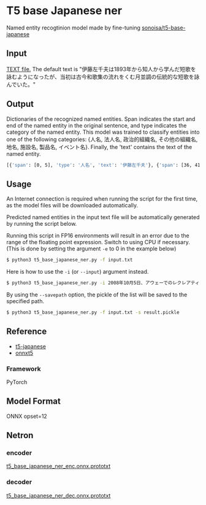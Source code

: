 # T5 base Japanese ner

Named entity recogtinion model made by fine-tuning [sonoisa/t5-base-japanese](https://huggingface.co/sonoisa/t5-base-japanese)

## Input

[TEXT file.](./input.txt)
The default text is "伊藤左千夫は1893年から知人から学んだ短歌を詠むようになったが、当初は古今和歌集の流れをくむ月並調の伝統的な短歌を詠んでいた。"

## Output

Dictionaries of the recognized named entities.
Span indicates the start and end of the named entity in the original sentence,
and type indicates the category of the named entity. This model was trained to classify entities into one of the following categories: {人名, 法人名, 政治的組織名, その他の組織名, 地名, 施設名, 製品名, イベント名}.
Finally, the 'text' contains the text of the named entity.

```bash
[{'span': [0, 5], 'type': '人名', 'text': '伊藤左千夫'}, {'span': [36, 41], 'type': '製品名', 'text': '古今和歌集'}]
```

## Usage

An Internet connection is required when running the script for the first time, as the model files will be downloaded automatically.

Predicted named entities in the input text file will be automatically generated by running the script below.

Running this script in FP16 environments will result in an error due to the range of the floating point expression. Switch to using CPU if necessary. (This is done by setting the argument ```-e``` to 0 in the example below)
```bash
$ python3 t5_base_japanese_ner.py -f input.txt
```

Here is how to use the ```-i``` (or ```--input```) argument instead.
```bash
$ python3 t5_base_japanese_ner.py -i 2008年10月5日、アウェーでのレクレアティーボ・ウェルバ戦でプリメーラ・ディビシオンでの初得点を決めた。
```

By using the ```--savepath``` option, the pickle of the list will be saved to the specified path.
```bash
$ python3 t5_base_japanese_ner.py -f input.txt -s result.pickle
```

## Reference

- [t5-japanese](https://github.com/sonoisa/t5-japanese)
- [onnxt5](https://github.com/abelriboulot/onnxt5)

### Framework
PyTorch

## Model Format

ONNX opset=12

## Netron

### encoder
[t5_base_japanese_ner_enc.onnx.prototxt](https://netron.app/?url=https://storage.googleapis.com/ailia-models/t5_base_japanese_ner/t5_base_japanese_ner_enc.onnx.prototxt)

### decoder
[t5_base_japanese_ner_dec.onnx.prototxt](https://netron.app/?url=https://storage.googleapis.com/ailia-models/t5_base_japanese_ner/t5_base_japanese_ner_dec.onnx.prototxt)